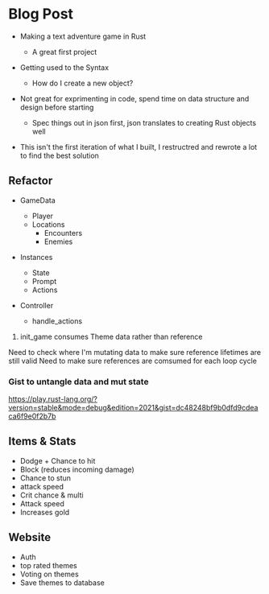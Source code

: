 # Blog Post
- Making a text adventure game in Rust
    - A great first project

- Getting used to the Syntax
    - How do I create a new object?
- Not great for exprimenting in code, spend time on data structure and design before starting
    - Spec things out in json first, json translates to creating Rust objects well
- This isn't the first iteration of what I built, I restructred and rewrote a lot to find the best solution


## Refactor

- GameData
    - Player
    - Locations
        - Encounters
        - Enemies

- Instances
    - State
    - Prompt
    - Actions

- Controller
    - handle_actions

1. init_game consumes Theme data rather than reference

Need to check where I'm mutating data to make sure reference lifetimes are still valid
Need to make sure references are comsumed for each loop cycle


### Gist to untangle data and mut state

https://play.rust-lang.org/?version=stable&mode=debug&edition=2021&gist=dc48248bf9b0dfd9cdeaca6f9e0f2b7b


## Items & Stats

- Dodge + Chance to hit
- Block (reduces incoming damage)
- Chance to stun
- attack speed
- Crit chance & multi
- Attack speed
- Increases gold


## Website
- Auth 
- top rated themes
- Voting on themes
- Save themes to database